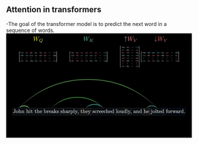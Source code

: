 ## Attention in transformers
-The goal of the transformer model is to predict the next word in a sequence of words.
![Output examples:](../deepseek_assets/1.webp)
